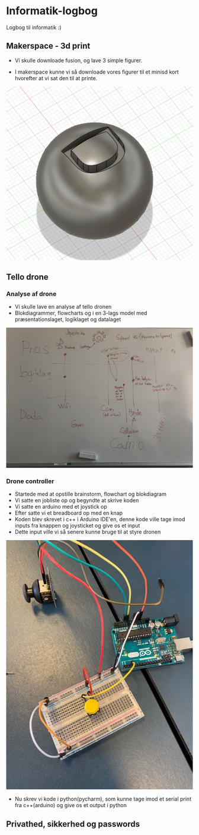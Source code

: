 # Informatik-logbog
Logbog til informatik :)


## Makerspace - 3d print

- Vi skulle downloade fusion, og lave 3 simple figurer.

- I makerspace kunne vi så downloade vores figurer til et minisd kort hvorefter at vi sat den til at printe.

![](Images/3dprint.png)



## Tello drone

### Analyse af drone

- Vi skulle lave en analyse af tello dronen
- Blokdiagrammer, flowcharts og i en 3-lags model med præsentationslaget, logiklaget og datalaget

![](Images/89A0D06F-A4E3-4679-95AF-C02072A1B22E.jpeg)

### Drone controller

- Startede med at opstille brainstorm, flowchart og blokdiagram
- Vi satte en jobliste op og begyndte at skrive koden
- Vi satte en arduino med et joystick op
- Efter satte vi et breadboard op med en knap
- Koden blev skrevet i c++ i Arduino IDE'en, denne kode ville tage imod inputs fra knappen og joysticket og give os et input
- Dette input ville vi så senere kunne bruge til at styre dronen

![](Images/Arduino.png)


- Nu skrev vi kode i python(pycharm), som kunne tage imod et serial print fra c++(arduino) og give os et output i python 

## Privathed, sikkerhed og passwords

